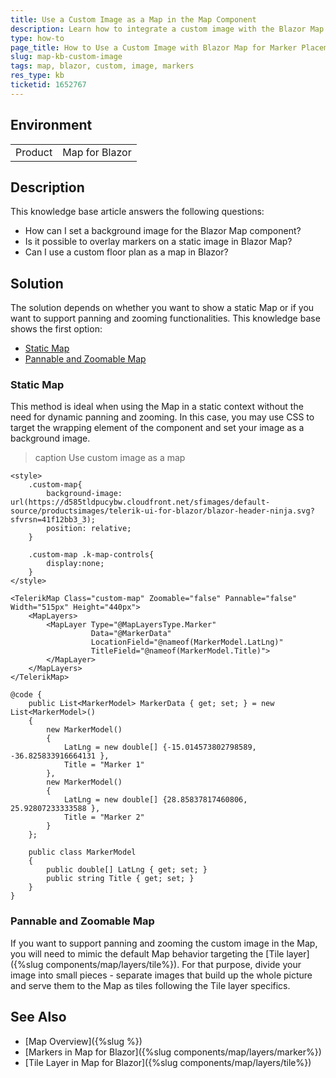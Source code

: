 ```yaml
---
title: Use a Custom Image as a Map in the Map Component
description: Learn how to integrate a custom image with the Blazor Map component for displaying markers on static images, such as building layouts.
type: how-to
page_title: How to Use a Custom Image with Blazor Map for Marker Placement
slug: map-kb-custom-image
tags: map, blazor, custom, image, markers
res_type: kb
ticketid: 1652767
---
```


## Environment

<table>
<tbody>
<tr>
<td>Product</td>
<td>Map for Blazor</td>
</tr>
</tbody>
</table>

## Description

This knowledge base article answers the following questions:

- How can I set a background image for the Blazor Map component?
- Is it possible to overlay markers on a static image in Blazor Map?
- Can I use a custom floor plan as a map in Blazor?

## Solution

The solution depends on whether you want to show a static Map or if you want to support panning and zooming functionalities. This knowledge base shows the first option:

* [Static Map](#static-map)
* [Pannable and Zoomable Map](#pannable-and-zoomable-map)

### Static Map

This method is ideal when using the Map in a static context without the need for dynamic panning and zooming. In this case, you may use CSS to target the wrapping element of the component and set your image as a background image.

>caption Use custom image as a map

````CSHTML
<style>
    .custom-map{
        background-image: url(https://d585tldpucybw.cloudfront.net/sfimages/default-source/productsimages/telerik-ui-for-blazor/blazor-header-ninja.svg?sfvrsn=41f12bb3_3);
        position: relative;
    }

    .custom-map .k-map-controls{
        display:none;
    }
</style>

<TelerikMap Class="custom-map" Zoomable="false" Pannable="false" Width="515px" Height="440px">
    <MapLayers>
        <MapLayer Type="@MapLayersType.Marker"
                  Data="@MarkerData"
                  LocationField="@nameof(MarkerModel.LatLng)"
                  TitleField="@nameof(MarkerModel.Title)">
        </MapLayer>
    </MapLayers>
</TelerikMap>

@code {
    public List<MarkerModel> MarkerData { get; set; } = new List<MarkerModel>()
    {
        new MarkerModel()
        {
            LatLng = new double[] {-15.014573802798589, -36.825833916664131 },
            Title = "Marker 1"
        },
        new MarkerModel()
        {
            LatLng = new double[] {28.85837817460806, 25.92807233333588 },
            Title = "Marker 2"
        }
    };

    public class MarkerModel
    {
        public double[] LatLng { get; set; }
        public string Title { get; set; }
    }
}
````

### Pannable and Zoomable Map

If you want to support panning and zooming the custom image in the Map, you will need to mimic the default Map behavior targeting the [Tile layer]({%slug components/map/layers/tile%}). For that purpose, divide your image into small pieces - separate images that build up the whole picture and serve them to the Map as tiles following the Tile layer specifics.

## See Also

* [Map Overview]({%slug %})
* [Markers in Map for Blazor]({%slug components/map/layers/marker%})
* [Tile Layer in Map for Blazor]({%slug components/map/layers/tile%})
